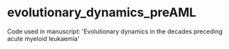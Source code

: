 # evolutionary_dynamics_preAML
Code used in manuscript: 'Evolutionary dynamics in the decades preceding acute myeloid leukaemia'
